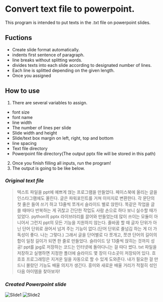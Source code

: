 # Convert text file to powerpoint.
This program is intended to put texts in the .txt file on powerpoint slides. 

## Fuctions
- Create slide format automatically.
- indents first sentence of paragraph.
- line breaks without splitting words.
- divides texts into each slide according to designated number of lines.
- Each line is splitted depending on the given length.
- Once you assigned
## How to use
1. There are several variables to assign.
* font size
* font name
* line width
* The number of lines per slide
* Slide width and height
* Slide/text box margin on left, right, top and bottom
* line spacing
* Text file directory
* Powerpoint file directory(The output pptx file will be stored in this path)
2. Once you finish filling all inputs, run the program!
3. The output is going to be like below.

### _Original text file_
>텍스트 파일을 ppt에 예쁘게 얹는 프로그램을 만들었다. 페이스북에 올리는 글을 인스타그램에도 올린다. 글은 파워포인트를 거쳐 이미지로 변환한다. 각 문단의 첫 줄은 들여 쓰기 하고 13줄씩 쪼개서 슬라이드 별로 앉힌다. 똑같은 작업을 글 쓸 때마다 반복하는 게 귀찮고 간단한 작업도 사람 손으로 하다 보니 실수할 때가 있었다. 
>python의 pptx 라이브러리를 끌어와 만들었는데 많이 쓰이는 모듈이 아니어서 그런지 ppt의 모든 기능을 지원하지 않는다. 줄바꿈 할 때 글자 단위가 아닌 단어 단위로 끊어서 넘겨 주는 기능이 없다.(단어 단위로 줄넘김 하는 게 더 가독성이 좋다. 나는 그렇다.) 그래서 글을 단어별로 다 쪼개고, 쪼갠 단어의 길이의 합이 일정 길이가 되면 한 줄로 만들었다. 슬라이드 당 13줄씩 앉히는 것까지 성공! ppt를 jpg로 저장하는 코드는 인터넷에 돌아다니는 걸 따다 썼다. txt 파일을 저장하고 실행하면 지정한 폴더에 슬라이드 몇 장이 다소곳이 저장되어 있다. 흐흐흐
>프로그래밍은 지겨운 일을 자동으로 할 수 있게 도와준다. 내가 필요한 걸 만드니 몰랐던 기능도 배울 의지가 생긴다. 흥미와 새로운 배울 거리가 적절히 섞인 다음 아이템을 찾아보자! 
### _Created Powerpoint slide_
![Slide1](https://user-images.githubusercontent.com/84579416/128120738-2ea9a5fc-0c86-425b-a613-3629792a8999.jpg)
![Slide2](https://user-images.githubusercontent.com/84579416/128120746-1e732d31-ed91-4613-a5c7-ad933b20cc9a.jpg)

